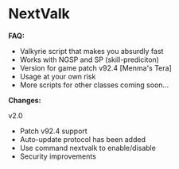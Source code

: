 # NextValk
<b> FAQ: </b>

- Valkyrie script that makes you absurdly fast
- Works with NGSP and SP (skill-prediciton)
- Version for game patch v92.4 [Menma's Tera]
- Usage at your own risk
- More scripts for other classes coming soon...

<b> Changes: </b>

  v2.0
  - Patch v92.4 support
  - Auto-update protocol has been added
  - Use command nextvalk to enable/disable
  - Security improvements 
